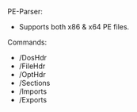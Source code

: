 PE-Parser:
- Supports both x86 & x64 PE files.

Commands:
- /DosHdr
- /FileHdr
- /OptHdr
- /Sections
- /Imports
- /Exports

